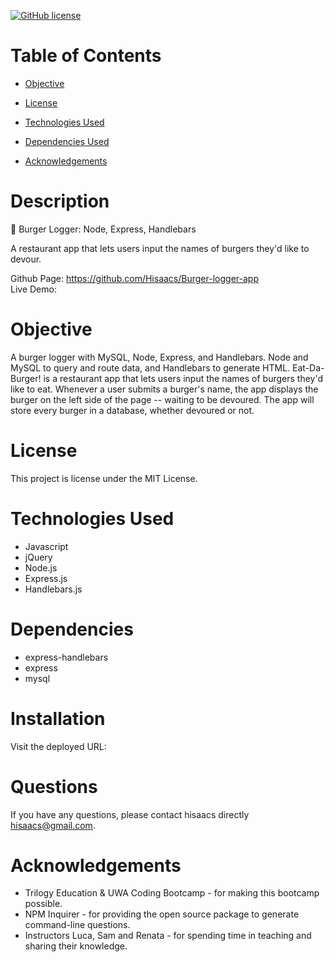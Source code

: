 
[![GitHub license](https://img.shields.io/badge/license-MIT-blue.svg)](https://github.com/hisaacs/README-Generator)

# Table of Contents

- [Objective](#objective)

- [License](#license)

- [Technologies Used](#technologiesused)

- [Dependencies Used](#dependencies)

- [Acknowledgements](#acknowledgements)


# Description
🍔 Burger Logger: Node, Express, Handlebars </br>

A restaurant app that lets users input the names of burgers they'd like to devour.

Github Page: https://github.com/Hisaacs/Burger-logger-app </br>
Live Demo: 

# Objective
A burger logger with MySQL, Node, Express, and Handlebars. Node and MySQL to query and route data, and Handlebars to generate HTML. Eat-Da-Burger! is a restaurant app that lets users input the names of burgers they'd like to eat. Whenever a user submits a burger's name, the app displays the burger on the left side of the page -- waiting to be devoured. The app will store every burger in a database, whether devoured or not.

# License

This project is license under the MIT License.

# Technologies Used
* Javascript
* jQuery
* Node.js
* Express.js
* Handlebars.js

# Dependencies
* express-handlebars
* express
* mysql

# Installation
  Visit the deployed URL: 

# Questions

 If you have any questions, please contact hisaacs directly hisaacs@gmail.com.

# Acknowledgements

* Trilogy Education & UWA Coding Bootcamp - for making this bootcamp possible.
* NPM Inquirer - for providing the open source package to generate command-line questions.  
* Instructors Luca, Sam and Renata - for spending time in teaching and sharing their knowledge.
